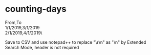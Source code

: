 # counting-days
From,To\
1/1/2019,3/1/2019\
2/1/2019,4/1/2019\

Save to CSV and use notepad++ to replace "\r\n" as "\\n" by Extended Search Mode, header is not required
